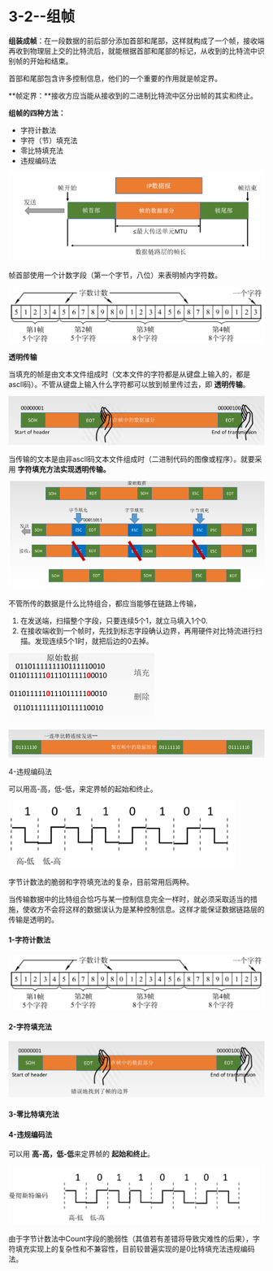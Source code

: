 # 3-2--组帧

 **组装成帧**：在一段数据的前后部分添加首部和尾部，这样就构成了一个帧，接收端再收到物理层上交的比特流后，就能根据首部和尾部的标记，从收到的比特流中识别帧的开始和结束。

 首部和尾部包含许多控制信息，他们的一个重要的作用就是帧定界。

 **帧定界：**接收方应当能从接收到的二进制比特流中区分出帧的其实和终止。

 **组帧的四种方法：**

* 字符计数法
* 字符（节）填充法
* 零比特填充法
* 违规编码法

![](../../.gitbook/assets/image%20%28132%29.png)

帧首部使用一个计数字段（第一个字节，八位）来表明帧内字符数。

![](../../.gitbook/assets/image%20%28149%29.png)

**透明传输**

当填充的帧是由文本文件组成时（文本文件的字符都是从键盘上输入的，都是ascll码）。不管从键盘上输入什么字符都可以放到帧里传过去，即 **透明传输**。

![](../../.gitbook/assets/image%20%28111%29.png)

当传输的文本是由非ascll码文本文件组成时（二进制代码的图像或程序）。就要采用 **字符填充方法实现透明传输。**

![](../../.gitbook/assets/image%20%28150%29.png)

不管所传的数据是什么比特组合，都应当能够在链路上传输，

1. 在发送端，扫描整个字段，只要连续5个1，就立马填入1个0.
2. 在接收端收到一个帧时，先找到标志字段确认边界，再用硬件对比特流进行扫描。发现连续5个1时，就把后边的0去掉。

![](../../.gitbook/assets/image%20%28114%29.png)

![](../../.gitbook/assets/image%20%2871%29.png)

4-违规编码法

可以用高-高，低-低，来定界帧的起始和终止。

![](../../.gitbook/assets/image%20%28135%29.png)

字节计数法的脆弱和字符填充法的复杂，目前常用后两种。

当传输数据中的比特组合恰巧与某一控制信息完全一样时，就必须采取适当的措施，使收方不会将这样的数据误认为是某种控制信息。这样才能保证数据链路层的传输是透明的。

#### 1-字符计数法

![](../../.gitbook/assets/image%20%2842%29.png)

#### 2-字符填充法

![](../../.gitbook/assets/image%20%2887%29.png)

#### 3-零比特填充法

#### 4-违规编码法

可以用 **高-高，低-低**来定界帧的 **起始和终止**。

![](../../.gitbook/assets/image%20%2858%29.png)

由于字节计数法中Count字段的脆弱性（其值若有差错将导致灾难性的后果），字符填充实现上的复杂性和不兼容性，目前较普遍实现的是0比特填充法违规编码法。

